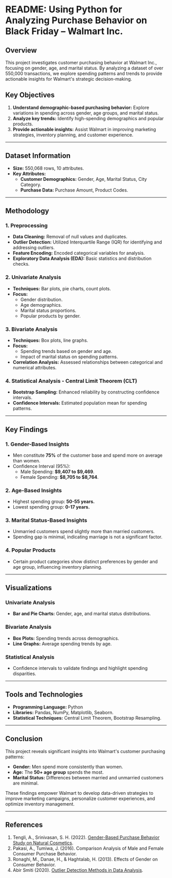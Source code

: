 # README: Using Python for Analyzing Purchase Behavior on Black Friday – Walmart Inc.

## Overview

This project investigates customer purchasing behavior at Walmart Inc., focusing on gender, age, and marital status. By analyzing a dataset of over 550,000 transactions, we explore spending patterns and trends to provide actionable insights for Walmart's strategic decision-making.

## Key Objectives

1. **Understand demographic-based purchasing behavior:** Explore variations in spending across gender, age groups, and marital status.
2. **Analyze key trends:** Identify high-spending demographics and popular products.
3. **Provide actionable insights:** Assist Walmart in improving marketing strategies, inventory planning, and customer experience.

---

## Dataset Information

- **Size:** 550,068 rows, 10 attributes.
- **Key Attributes:**  
  - **Customer Demographics:** Gender, Age, Marital Status, City Category.  
  - **Purchase Data:** Purchase Amount, Product Codes.

---

## Methodology

### 1. **Preprocessing**
   - **Data Cleaning:** Removal of null values and duplicates.
   - **Outlier Detection:** Utilized Interquartile Range (IQR) for identifying and addressing outliers.
   - **Feature Encoding:** Encoded categorical variables for analysis.
   - **Exploratory Data Analysis (EDA):** Basic statistics and distribution checks.

### 2. **Univariate Analysis**
   - **Techniques:** Bar plots, pie charts, count plots.
   - **Focus:** 
     - Gender distribution.
     - Age demographics.
     - Marital status proportions.
     - Popular products by gender.

### 3. **Bivariate Analysis**
   - **Techniques:** Box plots, line graphs.
   - **Focus:** 
     - Spending trends based on gender and age.
     - Impact of marital status on spending patterns.
   - **Correlation Analysis:** Assessed relationships between categorical and numerical attributes.

### 4. **Statistical Analysis - Central Limit Theorem (CLT)**
   - **Bootstrap Sampling:** Enhanced reliability by constructing confidence intervals.
   - **Confidence Intervals:** Estimated population mean for spending patterns.

---

## Key Findings

### **1. Gender-Based Insights**
   - Men constitute **75%** of the customer base and spend more on average than women.
   - Confidence Interval (95%):  
     - Male Spending: **$9,407 to $9,469**.  
     - Female Spending: **$8,705 to $8,764**.

### **2. Age-Based Insights**
   - Highest spending group: **50-55 years.**  
   - Lowest spending group: **0-17 years.**

### **3. Marital Status-Based Insights**
   - Unmarried customers spend slightly more than married customers.
   - Spending gap is minimal, indicating marriage is not a significant factor.

### **4. Popular Products**
   - Certain product categories show distinct preferences by gender and age group, influencing inventory planning.

---

## Visualizations

### Univariate Analysis
- **Bar and Pie Charts:** Gender, age, and marital status distributions.

### Bivariate Analysis
- **Box Plots:** Spending trends across demographics.
- **Line Graphs:** Average spending trends by age.

### Statistical Analysis
- Confidence intervals to validate findings and highlight spending disparities.

---

## Tools and Technologies

- **Programming Language:** Python  
- **Libraries:** Pandas, NumPy, Matplotlib, Seaborn.  
- **Statistical Techniques:** Central Limit Theorem, Bootstrap Resampling.

---

## Conclusion

This project reveals significant insights into Walmart's customer purchasing patterns:
- **Gender:** Men spend more consistently than women.  
- **Age:** The **50+ age group** spends the most.  
- **Marital Status:** Differences between married and unmarried customers are minimal.  

These findings empower Walmart to develop data-driven strategies to improve marketing campaigns, personalize customer experiences, and optimize inventory management.


---

## References

1. Tengli, A., Srinivasan, S. H. (2022). [Gender-Based Purchase Behavior Study on Natural Cosmetics](https://doi.org/10.3390/cosmetics9050101).  
2. Pakasi, A., Tumiwa, J. (2016). Comparison Analysis of Male and Female Consumer Purchase Behavior.  
3. Ronaghi, M., Danae, H., & Haghtalab, H. (2013). Effects of Gender on Consumer Behavior.  
4. Abir Smiti (2020). [Outlier Detection Methods in Data Analysis](https://www.sciencedirect.com/science/article/pii/S1574013720304068).  
